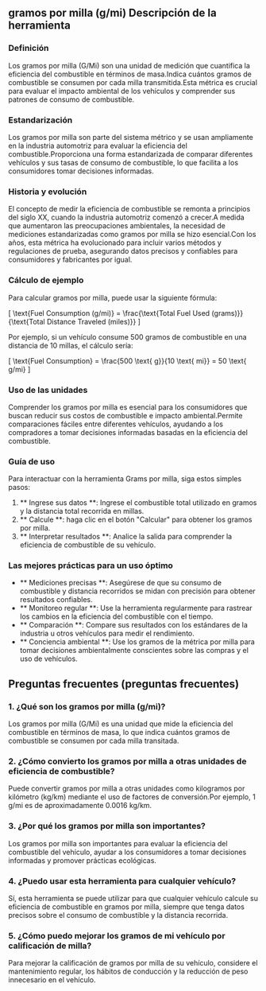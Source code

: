 ## gramos por milla (g/mi) Descripción de la herramienta

### Definición
Los gramos por milla (G/Mi) son una unidad de medición que cuantifica la eficiencia del combustible en términos de masa.Indica cuántos gramos de combustible se consumen por cada milla transmitida.Esta métrica es crucial para evaluar el impacto ambiental de los vehículos y comprender sus patrones de consumo de combustible.

### Estandarización
Los gramos por milla son parte del sistema métrico y se usan ampliamente en la industria automotriz para evaluar la eficiencia del combustible.Proporciona una forma estandarizada de comparar diferentes vehículos y sus tasas de consumo de combustible, lo que facilita a los consumidores tomar decisiones informadas.

### Historia y evolución
El concepto de medir la eficiencia de combustible se remonta a principios del siglo XX, cuando la industria automotriz comenzó a crecer.A medida que aumentaron las preocupaciones ambientales, la necesidad de mediciones estandarizadas como gramos por milla se hizo esencial.Con los años, esta métrica ha evolucionado para incluir varios métodos y regulaciones de prueba, asegurando datos precisos y confiables para consumidores y fabricantes por igual.

### Cálculo de ejemplo
Para calcular gramos por milla, puede usar la siguiente fórmula:

\[ \text{Fuel Consumption (g/mi)} = \frac{\text{Total Fuel Used (grams)}}{\text{Total Distance Traveled (miles)}} \]

Por ejemplo, si un vehículo consume 500 gramos de combustible en una distancia de 10 millas, el cálculo sería:

\[ \text{Fuel Consumption} = \frac{500 \text{ g}}{10 \text{ mi}} = 50 \text{ g/mi} \]

### Uso de las unidades
Comprender los gramos por milla es esencial para los consumidores que buscan reducir sus costos de combustible e impacto ambiental.Permite comparaciones fáciles entre diferentes vehículos, ayudando a los compradores a tomar decisiones informadas basadas en la eficiencia del combustible.

### Guía de uso
Para interactuar con la herramienta Grams por milla, siga estos simples pasos:
1. ** Ingrese sus datos **: Ingrese el combustible total utilizado en gramos y la distancia total recorrida en millas.
2. ** Calcule **: haga clic en el botón "Calcular" para obtener los gramos por milla.
3. ** Interpretar resultados **: Analice la salida para comprender la eficiencia de combustible de su vehículo.

### Las mejores prácticas para un uso óptimo
- ** Mediciones precisas **: Asegúrese de que su consumo de combustible y distancia recorridos se midan con precisión para obtener resultados confiables.
- ** Monitoreo regular **: Use la herramienta regularmente para rastrear los cambios en la eficiencia del combustible con el tiempo.
- ** Comparación **: Compare sus resultados con los estándares de la industria u otros vehículos para medir el rendimiento.
- ** Conciencia ambiental **: Use los gramos de la métrica por milla para tomar decisiones ambientalmente conscientes sobre las compras y el uso de vehículos.

## Preguntas frecuentes (preguntas frecuentes)

### 1. ¿Qué son los gramos por milla (g/mi)?
Los gramos por milla (G/Mi) es una unidad que mide la eficiencia del combustible en términos de masa, lo que indica cuántos gramos de combustible se consumen por cada milla transitada.

### 2. ¿Cómo convierto los gramos por milla a otras unidades de eficiencia de combustible?
Puede convertir gramos por milla a otras unidades como kilogramos por kilómetro (kg/km) mediante el uso de factores de conversión.Por ejemplo, 1 g/mi es de aproximadamente 0.0016 kg/km.

### 3. ¿Por qué los gramos por milla son importantes?
Los gramos por milla son importantes para evaluar la eficiencia del combustible del vehículo, ayudar a los consumidores a tomar decisiones informadas y promover prácticas ecológicas.

### 4. ¿Puedo usar esta herramienta para cualquier vehículo?
Sí, esta herramienta se puede utilizar para que cualquier vehículo calcule su eficiencia de combustible en gramos por milla, siempre que tenga datos precisos sobre el consumo de combustible y la distancia recorrida.

### 5. ¿Cómo puedo mejorar los gramos de mi vehículo por calificación de milla?
Para mejorar la calificación de gramos por milla de su vehículo, considere el mantenimiento regular, los hábitos de conducción y la reducción de peso innecesario en el vehículo.